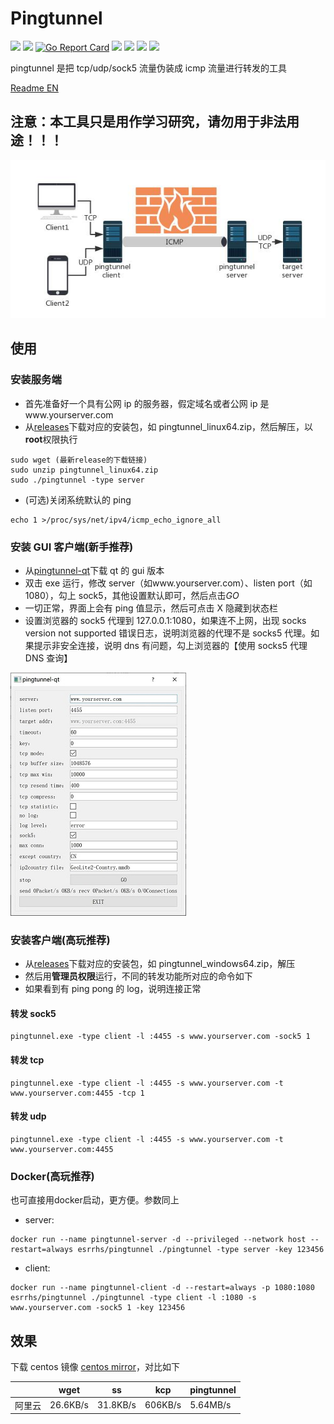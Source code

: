 # Pingtunnel

[<img src="https://img.shields.io/github/license/esrrhs/pingtunnel">](https://github.com/esrrhs/pingtunnel)
[<img src="https://img.shields.io/github/languages/top/esrrhs/pingtunnel">](https://github.com/esrrhs/pingtunnel)
[![Go Report Card](https://goreportcard.com/badge/github.com/esrrhs/pingtunnel)](https://goreportcard.com/report/github.com/esrrhs/pingtunnel)
[<img src="https://img.shields.io/github/v/release/esrrhs/pingtunnel">](https://github.com/esrrhs/pingtunnel/releases)
[<img src="https://img.shields.io/github/downloads/esrrhs/pingtunnel/total">](https://github.com/esrrhs/pingtunnel/releases)
[<img src="https://img.shields.io/docker/pulls/esrrhs/pingtunnel">](https://hub.docker.com/repository/docker/esrrhs/pingtunnel)
[<img src="https://img.shields.io/github/workflow/status/esrrhs/pingtunnel/Go">](https://github.com/esrrhs/pingtunnel/actions)

pingtunnel 是把 tcp/udp/sock5 流量伪装成 icmp 流量进行转发的工具

[Readme EN](./README_EN.md)

## 注意：本工具只是用作学习研究，请勿用于非法用途！！！

![image](network.jpg)

## 使用

### 安装服务端

-   首先准备好一个具有公网 ip 的服务器，假定域名或者公网 ip 是www.yourserver.com
-   从[releases](https://github.com/esrrhs/pingtunnel/releases)下载对应的安装包，如 pingtunnel_linux64.zip，然后解压，以**root**权限执行

```
sudo wget (最新release的下载链接)
sudo unzip pingtunnel_linux64.zip
sudo ./pingtunnel -type server
```

-   (可选)关闭系统默认的 ping

```
echo 1 >/proc/sys/net/ipv4/icmp_echo_ignore_all
```

### 安装 GUI 客户端(新手推荐)

-   从[pingtunnel-qt](https://github.com/esrrhs/pingtunnel-qt)下载 qt 的 gui 版本
-   双击 exe 运行，修改 server（如www.yourserver.com）、listen port（如 1080），勾上 sock5，其他设置默认即可，然后点击*GO*
-   一切正常，界面上会有 ping 值显示，然后可点击 X 隐藏到状态栏
-   设置浏览器的 sock5 代理到 127.0.0.1:1080，如果连不上网，出现 socks version not supported 错误日志，说明浏览器的代理不是 socks5 代理。如果提示非安全连接，说明 dns 有问题，勾上浏览器的【使用 socks5 代理 DNS 查询】

![image](qtrun.jpg)

### 安装客户端(高玩推荐)

-   从[releases](https://github.com/esrrhs/pingtunnel/releases)下载对应的安装包，如 pingtunnel_windows64.zip，解压
-   然后用**管理员权限**运行，不同的转发功能所对应的命令如下
-   如果看到有 ping pong 的 log，说明连接正常

#### 转发 sock5

```
pingtunnel.exe -type client -l :4455 -s www.yourserver.com -sock5 1
```

#### 转发 tcp

```
pingtunnel.exe -type client -l :4455 -s www.yourserver.com -t www.yourserver.com:4455 -tcp 1
```

#### 转发 udp

```
pingtunnel.exe -type client -l :4455 -s www.yourserver.com -t www.yourserver.com:4455
```

### Docker(高玩推荐)
也可直接用docker启动，更方便。参数同上
-   server:
```
docker run --name pingtunnel-server -d --privileged --network host --restart=always esrrhs/pingtunnel ./pingtunnel -type server -key 123456
```
-   client:
```
docker run --name pingtunnel-client -d --restart=always -p 1080:1080 esrrhs/pingtunnel ./pingtunnel -type client -l :1080 -s www.yourserver.com -sock5 1 -key 123456
```

## 效果

下载 centos 镜像 [centos mirror](http://mirrors.ocf.berkeley.edu/centos/8.2.2004/isos/x86_64/CentOS-8.2.2004-x86_64-dvd1.iso)，对比如下

|        | wget     | ss       | kcp     | pingtunnel |
| ------ | -------- | -------- | ------- | ---------- |
| 阿里云 | 26.6KB/s | 31.8KB/s | 606KB/s | 5.64MB/s   |
